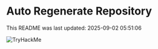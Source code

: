 # Auto Regenerate Repository

This README was last updated: 2025-09-02 05:51:06

 ![TryHackMe](https://tryhackme.com/badge/533634)